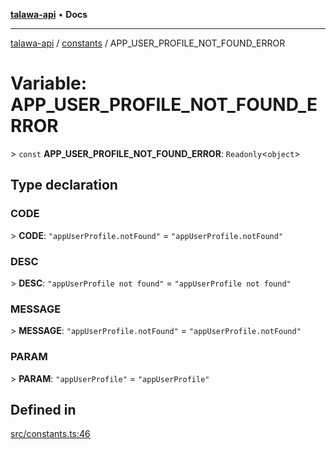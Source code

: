 [**talawa-api**](../../README.md) • **Docs**

***

[talawa-api](../../modules.md) / [constants](../README.md) / APP\_USER\_PROFILE\_NOT\_FOUND\_ERROR

# Variable: APP\_USER\_PROFILE\_NOT\_FOUND\_ERROR

\> `const` **APP\_USER\_PROFILE\_NOT\_FOUND\_ERROR**: `Readonly`\<`object`\>

## Type declaration

### CODE

\> **CODE**: `"appUserProfile.notFound"` = `"appUserProfile.notFound"`

### DESC

\> **DESC**: `"appUserProfile not found"` = `"appUserProfile not found"`

### MESSAGE

\> **MESSAGE**: `"appUserProfile.notFound"` = `"appUserProfile.notFound"`

### PARAM

\> **PARAM**: `"appUserProfile"` = `"appUserProfile"`

## Defined in

[src/constants.ts:46](https://github.com/PalisadoesFoundation/talawa-api/blob/bba5d82264abb62b9e358a3d3fe1af18a8a8f6e4/src/constants.ts#L46)

